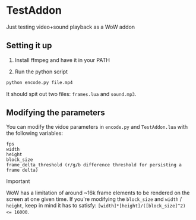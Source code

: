 # TestAddon

Just testing video+sound playback as a WoW addon

## Setting it up

1. Install ffmpeg and have it in your PATH

2. Run the python script

```sh
python encode.py file.mp4
```

It should spit out two files: `frames.lua` and `sound.mp3`.

## Modifying the parameters

You can modify the vidoe parameters in `encode.py` and `TestAddon.lua` with the following variables:

```
fps
width
height
block_size
frame_delta_threshold (r/g/b difference threshold for persisting a frame delta)
```

> [!IMPORTANT]
> WoW has a limitation of around ~16k frame elements to be rendered on the screen at one given time. If you're modifying the `block_size` and `width` / `height`, keep in mind it has to satisfy: `[width]*[height]/([block_size]^2) <= 16000`.
